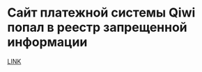 # Сайт платежной системы Qiwi попал в реестр запрещенной информации



[LINK](https://varlamov.ru/1835358.html)